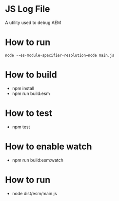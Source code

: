# JS Log File

A utility used to debug AEM 

# How to run

`node --es-module-specifier-resolution=node main.js`

# How to build

- npm install 
- npm run build:esm

# How to test

- npm test

# How to enable watch

- npm run build:esm:watch

# How to run 

- node dist/esm/main.js